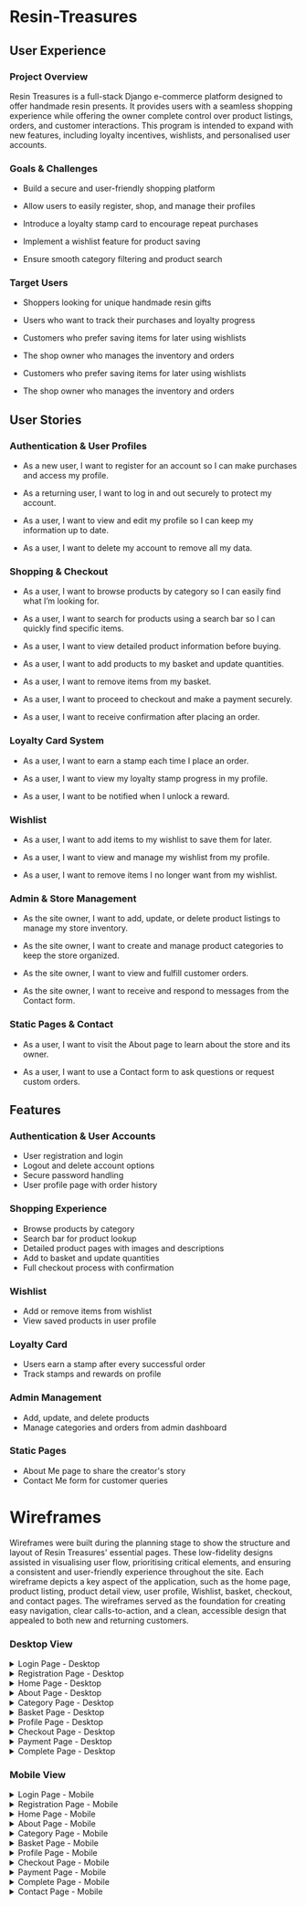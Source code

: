 ﻿# Resin-Treasures

## User Experience

### Project Overview
Resin Treasures is a full-stack Django e-commerce platform designed to offer handmade resin presents.
It provides users with a seamless shopping experience while offering the owner complete control over product listings, orders, and customer interactions.
This program is intended to expand with new features, including loyalty incentives, wishlists, and personalised user accounts.

### Goals & Challenges
- Build a secure and user-friendly shopping platform

- Allow users to easily register, shop, and manage their profiles

- Introduce a loyalty stamp card to encourage repeat purchases

- Implement a wishlist feature for product saving

- Ensure smooth category filtering and product search

### Target Users

- Shoppers looking for unique handmade resin gifts

- Users who want to track their purchases and loyalty progress

- Customers who prefer saving items for later using wishlists

- The shop owner who manages the inventory and orders
  
- Customers who prefer saving items for later using wishlists

- The shop owner who manages the inventory and orders

## User Stories

### Authentication & User Profiles

- As a new user, I want to register for an account so I can make purchases and access my profile.

- As a returning user, I want to log in and out securely to protect my account.

- As a user, I want to view and edit my profile so I can keep my information up to date.

- As a user, I want to delete my account to remove all my data.

### Shopping & Checkout

- As a user, I want to browse products by category so I can easily find what I’m looking for.

- As a user, I want to search for products using a search bar so I can quickly find specific items.

- As a user, I want to view detailed product information before buying.

- As a user, I want to add products to my basket and update quantities.

- As a user, I want to remove items from my basket.

- As a user, I want to proceed to checkout and make a payment securely.

- As a user, I want to receive confirmation after placing an order.

### Loyalty Card System

- As a user, I want to earn a stamp each time I place an order.

- As a user, I want to view my loyalty stamp progress in my profile.

- As a user, I want to be notified when I unlock a reward.

### Wishlist

- As a user, I want to add items to my wishlist to save them for later.

- As a user, I want to view and manage my wishlist from my profile.

- As a user, I want to remove items I no longer want from my wishlist.

### Admin & Store Management

- As the site owner, I want to add, update, or delete product listings to manage my store inventory.

- As the site owner, I want to create and manage product categories to keep the store organized.

- As the site owner, I want to view and fulfill customer orders.

- As the site owner, I want to receive and respond to messages from the Contact form.

### Static Pages & Contact

- As a user, I want to visit the About page to learn about the store and its owner.

- As a user, I want to use a Contact form to ask questions or request custom orders.

## Features

### Authentication & User Accounts
- User registration and login
- Logout and delete account options
- Secure password handling
- User profile page with order history

### Shopping Experience
- Browse products by category
- Search bar for product lookup
- Detailed product pages with images and descriptions
- Add to basket and update quantities
- Full checkout process with confirmation

### Wishlist
- Add or remove items from wishlist
- View saved products in user profile

### Loyalty Card
- Users earn a stamp after every successful order
- Track stamps and rewards on profile

### Admin Management
- Add, update, and delete products
- Manage categories and orders from admin dashboard

### Static Pages
- About Me page to share the creator's story
- Contact Me form for customer queries

# Wireframes

Wireframes were built during the planning stage to show the structure and layout of Resin Treasures' essential pages. 
These low-fidelity designs assisted in visualising user flow, prioritising critical elements, and ensuring a consistent and user-friendly experience throughout the site. 
Each wireframe depicts a key aspect of the application, such as the home page, product listing, product detail view, user profile, Wishlist, basket, checkout, and contact pages. 
The wireframes served as the foundation for creating easy navigation, clear calls-to-action, and a clean, accessible design that appealed to both new and returning customers.

### Desktop View

<details>
<summary>Login Page - Desktop</summary>
<img src="doc/rt-login.png" alt="Login Page">
</details>

<details>
<summary>Registration Page - Desktop</summary>
<img src="doc/rt-register.png" alt="Registration Page">
</details>

<details>
<summary>Home Page - Desktop</summary>
<img src="doc/rt-home.png" alt="Home Page">
</details>

<details>
<summary>About Page - Desktop</summary>
<img src="doc/rt-about.png" alt="About Page">
</details>

<details>
<summary>Category Page - Desktop</summary>
<img src="doc/rt-category.png" alt="Category Page">
</details>

<details>
<summary>Basket Page - Desktop</summary>
<img src="doc/rt-basket.png" alt="Basket Page">
</details>

<details>
<summary>Profile Page - Desktop</summary>
<img src="doc/rt-profile.png" alt="Profile Page">
</details>

<details>
<summary>Checkout Page - Desktop</summary>
<img src="doc/rt-checkout.png" alt="Checkout Page">
</details>

<details>
<summary>Payment Page - Desktop</summary>
<img src="doc/rt-payment.png" alt="Payment Page">
</details>

<details>
<summary>Complete Page - Desktop</summary>
<img src="doc/rt-complete.png" alt="Complete Page">
</details>

### Mobile View

<details>
<summary>Login Page - Mobile</summary>
<img src="doc/rt-login-mobile.png" alt="Login Page">
</details>

<details>
<summary>Registration Page - Mobile</summary>
<img src="doc/rt-register-mobile.png" alt="Registration Page">
</details>

<details>
<summary>Home Page - Mobile</summary>
<img src="doc/rt-home-mobile.png" alt="Home Page">
</details>

<details>
<summary>About Page - Mobile</summary>
<img src="doc/rt-about-mobile.png" alt="About Page">
</details>

<details>
<summary>Category Page - Mobile</summary>
<img src="doc/rt-category-mobile.png" alt="Category Page">
</details>

<details>
<summary>Basket Page - Mobile</summary>
<img src="doc/rt-basket-mobile.png" alt="Basket Page">
</details>

<details>
<summary>Profile Page - Mobile</summary>
<img src="doc/rt-profile-mobile.png" alt="Profile Page">
</details>

<details>
<summary>Checkout Page - Mobile</summary>
<img src="doc/rt-checkout-mobile.png" alt="Checkout Page">
</details>

<details>
<summary>Payment Page - Mobile</summary>
<img src="doc/rt-payment-mobile.png" alt="Payment Page">
</details>

<details>
<summary>Complete Page - Mobile</summary>
<img src="doc/rt-complete-mobile.png" alt="Complete Page">
</details>

<details>
<summary>Contact Page - Mobile</summary>
<img src="doc/rt-contact-mobile.png" alt="Contact Page">
</details>


